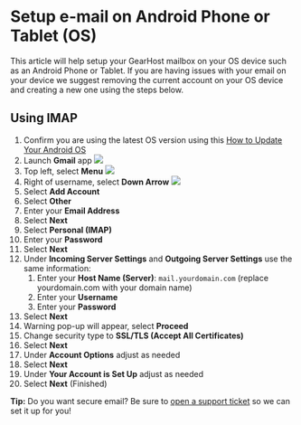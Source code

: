 # Setup e-mail on Android Phone or Tablet (OS)

This article will help setup your GearHost mailbox on your OS device such as an Android Phone or Tablet. If you are having issues with your email on your device we suggest removing the current account on your OS device and creating a new one using the steps below.

## Using IMAP

1. Confirm you are using the latest OS version using this [How to Update Your Android OS](http://www.ubergizmo.com/how-to/update-android-os/)
2. Launch **Gmail** app ![](https://raw.githubusercontent.com/GearHost/docs/master/Images/android-email-icon.png)
3. Top left, select **Menu** ![](https://raw.githubusercontent.com/GearHost/docs/master/Images/android-menu-icon.png)
4. Right of username, select **Down Arrow** ![](https://raw.githubusercontent.com/GearHost/docs/master/Images/android-arrow-icon.png)
5. Select **Add Account**
6. Select **Other**
7. Enter your **Email Address**
8. Select **Next**
9. Select **Personal (IMAP)**
10. Enter your **Password**
11. Select **Next**
12. Under **Incoming Server Settings** and **Outgoing  Server Settings** use the same information:
	1. Enter your **Host Name (Server)**: `mail.yourdomain.com` (replace yourdomain.com with your domain name)
	2. Enter your **Username**
	3. Enter your **Password**
13. Select **Next**
14. Warning pop-up will appear, select **Proceed**
15. Change security type to **SSL/TLS (Accept All Certificates)**
16. Select **Next**
17. Under **Account Options** adjust as needed
18. Select **Next**
19. Under **Your Account is Set Up** adjust as needed
20. Select **Next** (Finished)

**Tip:** Do you want secure email? Be sure to [open a support ticket](https://www.gearhost.com/documentation/how-to-open-a-support-ticket) so we can set it up for you!